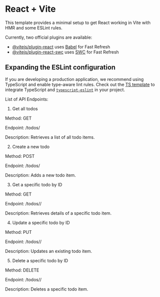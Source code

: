 # React + Vite

This template provides a minimal setup to get React working in Vite with HMR and some ESLint rules.

Currently, two official plugins are available:

- [@vitejs/plugin-react](https://github.com/vitejs/vite-plugin-react/blob/main/packages/plugin-react/README.md) uses [Babel](https://babeljs.io/) for Fast Refresh
- [@vitejs/plugin-react-swc](https://github.com/vitejs/vite-plugin-react-swc) uses [SWC](https://swc.rs/) for Fast Refresh

## Expanding the ESLint configuration

If you are developing a production application, we recommend using TypeScript and enable type-aware lint rules. Check out the [TS template](https://github.com/vitejs/vite/tree/main/packages/create-vite/template-react-ts) to integrate TypeScript and [`typescript-eslint`](https://typescript-eslint.io) in your project.

List of API Endpoints:
1. Get all todos

Method: GET

Endpoint: /todos/

Description: Retrieves a list of all todo items.

2. Create a new todo

Method: POST

Endpoint: /todos/

Description: Adds a new todo item.

3. Get a specific todo by ID

Method: GET

Endpoint: /todos/<id>/

Description: Retrieves details of a specific todo item.

4. Update a specific todo by ID

Method: PUT

Endpoint: /todos/<id>/

Description: Updates an existing todo item.

5. Delete a specific todo by ID

Method: DELETE

Endpoint: /todos/<id>/

Description: Deletes a specific todo item.
